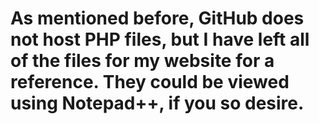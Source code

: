 # As mentioned before, GitHub does not host PHP files, but I have left all of the files for my website for a reference. They could be viewed using Notepad++, if you so desire.

